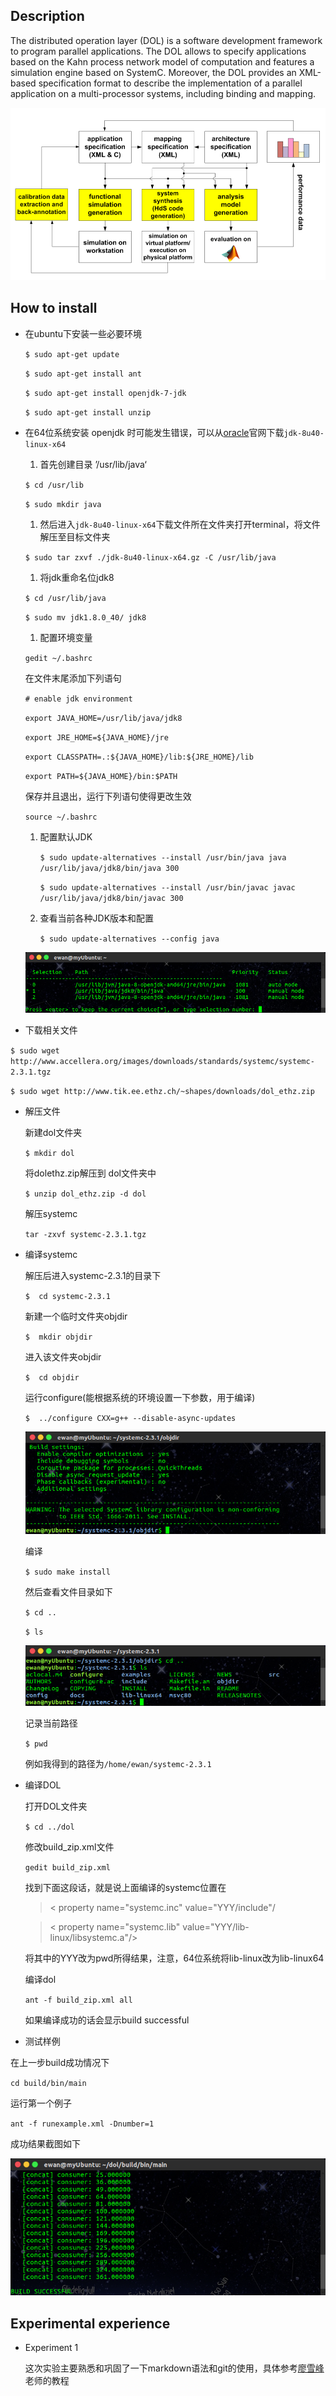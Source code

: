 ## Description

  The distributed operation layer (DOL) is a software development framework to program parallel applications. The DOL allows to specify applications based on the Kahn process network model of computation and features a simulation engine based on SystemC. Moreover, the DOL provides an XML-based specification format to describe the implementation of a parallel application on a multi-processor systems, including binding and mapping.

  ![structure](https://raw.githubusercontent.com/Scintillium/Res/master/DOL-RES/dol-form.png)

## How to install

* 在ubuntu下安装一些必要环境

  `$ sudo apt-get update`

  `$ sudo apt-get install ant`

  `$ sudo apt-get install openjdk-7-jdk`

  `$ sudo apt-get install unzip`

* 在64位系统安装 openjdk 时可能发生错误，可以从[oracle](http://www.oracle.com/technetwork/java/javase/downloads/index.html)官网下载`jdk-8u40-linux-x64`

  1. 首先创建目录 ’/usr/lib/java‘

    `$ cd /usr/lib`

    `$ sudo mkdir java`

  1. 然后进入`jdk-8u40-linux-x64`下载文件所在文件夹打开terminal，将文件解压至目标文件夹

    `$ sudo tar zxvf ./jdk-8u40-linux-x64.gz -C /usr/lib/java`

  1. 将jdk重命名位jdk8  

    `$ cd /usr/lib/java`

    `$ sudo mv jdk1.8.0_40/ jdk8`

  1. 配置环境变量

    `gedit ~/.bashrc `

    在文件末尾添加下列语句

     `# enable jdk environment`

     `export JAVA_HOME=/usr/lib/java/jdk8`

     `export JRE_HOME=${JAVA_HOME}/jre`

     `export CLASSPATH=.:${JAVA_HOME}/lib:${JRE_HOME}/lib`

     `export PATH=${JAVA_HOME}/bin:$PATH`

    保存并且退出，运行下列语句使得更改生效

     `source ~/.bashrc`

  1. 配置默认JDK

     `$ sudo update-alternatives --install /usr/bin/java java /usr/lib/java/jdk8/bin/java 300`

     `$ sudo update-alternatives --install /usr/bin/javac javac /usr/lib/java/jdk8/bin/javac 300`

  1. 查看当前各种JDK版本和配置
 
     `$ sudo update-alternatives --config java`

    ![JDK版本](https://raw.githubusercontent.com/Scintillium/Res/master/DOL-RES/jdk.png)

* 下载相关文件

 `$ sudo wget http://www.accellera.org/images/downloads/standards/systemc/systemc-2.3.1.tgz`

 `$ sudo wget http://www.tik.ee.ethz.ch/~shapes/downloads/dol_ethz.zip`

* 解压文件

  新建dol文件夹

  `$ mkdir dol`

  将dolethz.zip解压到 dol文件夹中

  `$ unzip dol_ethz.zip -d dol`

   解压systemc

  `tar -zxvf systemc-2.3.1.tgz`

* 编译systemc

  解压后进入systemc-2.3.1的目录下

    `$	cd systemc-2.3.1`

  新建一个临时文件夹objdir

    `$	mkdir objdir`

  进入该文件夹objdir

    `$	cd objdir`

   运行configure(能根据系统的环境设置一下参数，用于编译)

    `$	../configure CXX=g++ --disable-async-updates`

    ![conffigure](https://raw.githubusercontent.com/Scintillium/Res/master/DOL-RES/systemc.png)

    编译

    `$ sudo make install`

    然后查看文件目录如下

    `$ cd ..`

    `$ ls`

    ![list](https://raw.githubusercontent.com/Scintillium/Res/master/DOL-RES/systemc-list.png)

    记录当前路径

    `$ pwd`

    例如我得到的路径为`/home/ewan/systemc-2.3.1
`

* 编译DOL

  打开DOL文件夹

  `$ cd ../dol`

  修改build_zip.xml文件

  `gedit build_zip.xml`

  找到下面这段话，就是说上面编译的systemc位置在

   > < property name="systemc.inc" value="YYY/include"/  

  > < property name="systemc.lib" value="YYY/lib-linux/libsystemc.a"/>

  将其中的YYY改为pwd所得结果，注意，64位系统将lib-linux改为lib-linux64

  编译dol

  `ant -f build_zip.xml all`

  如果编译成功的话会显示build successful

* 测试样例

 在上一步build成功情况下

 `cd build/bin/main`

 运行第一个例子

 `ant -f runexample.xml -Dnumber=1`

 成功结果截图如下

 ![success](https://raw.githubusercontent.com/Scintillium/Res/master/DOL-RES/dol-build-success.png)




## Experimental experience

* Experiment 1

  这次实验主要熟悉和巩固了一下markdown语法和git的使用，具体参考[廖雪峰](http://www.liaoxuefeng.com/wiki/0013739516305929606dd18361248578c67b8067c8c017b000)老师的教程
